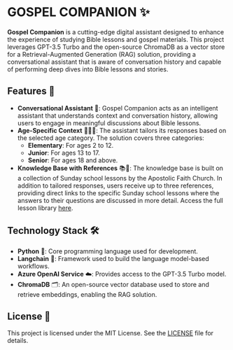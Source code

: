 # GOSPEL COMPANION ✨

**Gospel Companion** is a cutting-edge digital assistant designed to enhance the experience of studying Bible lessons and gospel materials. This project leverages GPT-3.5 Turbo and the open-source ChromaDB as a vector store for a Retrieval-Augmented Generation (RAG) solution, providing a conversational assistant that is aware of conversation history and capable of performing deep dives into Bible lessons and stories.

## Features 🌟

- **Conversational Assistant** 💬: Gospel Companion acts as an intelligent assistant that understands context and conversation history, allowing users to engage in meaningful discussions about Bible lessons.
- **Age-Specific Context** 👶👧🧑: The assistant tailors its responses based on the selected age category. The solution covers three categories:
  - **Elementary**: For ages 2 to 12.
  - **Junior**: For ages 13 to 17.
  - **Senior**: For ages 18 and above.
- **Knowledge Base with References** 📚🔗: The knowledge base is built on a collection of Sunday school lessons by the Apostolic Faith Church. In addition to tailored responses, users receive up to three references, providing direct links to the specific Sunday school lessons where the answers to their questions are discussed in more detail. Access the full lesson library [here](https://apostolicfaithweca.org/sunday-school-lesson-library).

## Technology Stack 🛠️

- **Python** 🐍: Core programming language used for development.
- **Langchain** 🔗: Framework used to build the language model-based workflows.
- **Azure OpenAI Service** ☁️: Provides access to the GPT-3.5 Turbo model.
- **ChromaDB** 🗂️: An open-source vector database used to store and retrieve embeddings, enabling the RAG solution.

## License 📄

This project is licensed under the MIT License. See the [LICENSE](LICENSE) file for details.